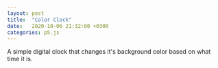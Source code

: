 ```yaml
---
layout: post
title:  "Color Clock"
date:   2020-10-06 21:32:00 +0300
categories: p5.js
---
```


A simple digital clock that changes it's background color based on what time it is.

<div id="sketch-holder"></div>

<script src="../../../../libraries/p5.js"></script>
<script src="../../../../libraries/p5.dom.js"></script>
<script src="../../../../libraries/p5.sound.js"></script>

<script>

let myFont;
let canvasX = 740;
let canvasY = 460;
function preload() {
	myFont = loadFont('../../../../assets/04B_30__.TTF');
}

function setup() {
  const canvas = createCanvas(canvasX, canvasY);
  canvas.parent('sketch-holder');
}

function draw() {
	translate(canvasX/2, canvasY/2);
	let hr = map(hour(), 0, 23, 0, 255);
	let min = map(minute(), 0, 59, 0, 255);
	let sec = map(second(), 0, 59, 0, 255);
	background(hr, min, sec);

	let hrF = hour();
	let minF = minute();
	let secF = second();
	if(hour() < 10){
		hrF = '0' + hour().toString();
	}
	if(minute() < 10){
		minF = '0' + minute().toString();
	}
	if(second() < 10){
		secF = '0' + second().toString();
	}
	//let x = (hr+min+sec)/3;
	//let x = Math.floor((Math.random() * ((hr+min+sec)/3)) + 0);
	
	let r = Math.floor((Math.random() * hr) + 0);
	let g = Math.floor((Math.random() * min) + 0);
	let b = Math.floor((Math.random() * sec) + 0);
	console.log(x);
	textSize(80);
	textFont(myFont);
	textAlign(CENTER);
	
	//fill(255-x, 255-x, 255-x);
	//stroke(x, x, x);
	
	fill(r, g, b);
	stroke(15,15,15);
	
	strokeWeight(8);
	text(hrF + ':' + minF + ':' + secF, 0, 30);
}

//function windowResized() {
//  resizeCanvas(windowWidth, windowHeight);
//}

</script>
